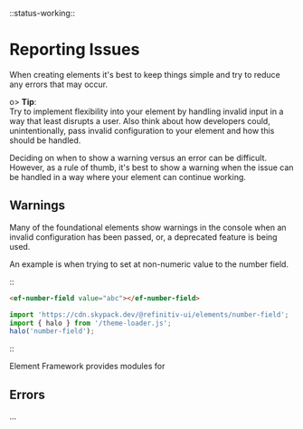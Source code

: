 <!--
title: Reporting errors and warnings
location: ./reporting-issues
type: page
-->

::status-working::

# Reporting Issues

When creating elements it's best to keep things simple and try to reduce any errors that may occur.

o> **Tip**:\
Try to implement flexibility into your element by handling invalid input in a way that least disrupts a user.
Also think about how developers could, unintentionally, pass invalid configuration to your element and how this should be handled.

Deciding on when to show a warning versus an error can be difficult. However, as a rule of thumb, it's best to show a warning when the issue can be handled in a way where your element can continue working.

## Warnings

Many of the foundational elements show warnings in the console when an invalid configuration has been passed, or, a deprecated feature is being used.

An example is when trying to set at non-numeric value to the number field.

::
```html
<ef-number-field value="abc"></ef-number-field>
```
```js
import 'https://cdn.skypack.dev/@refinitiv-ui/elements/number-field';
import { halo } from '/theme-loader.js';
halo('number-field');
```
::

Element Framework provides modules for 

## Errors



...